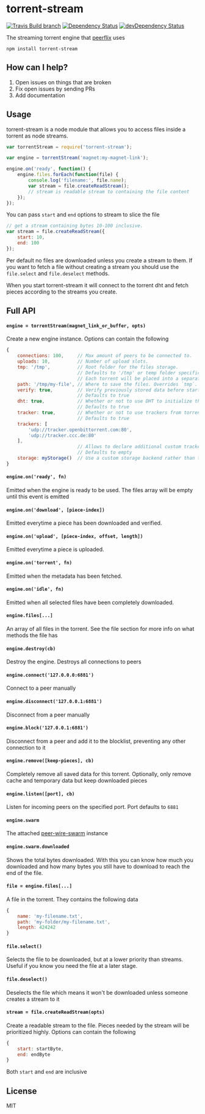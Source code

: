 # torrent-stream

[![Travis Build branch](https://img.shields.io/travis/penandlim/torrent-stream/master.svg)](https://travis-ci.org/penandlim/torrent-stream)
[![Dependency Status](https://david-dm.org/penandlim/torrent-stream.svg)](https://david-dm.org/penandlim/torrent-stream) [![devDependency Status](https://david-dm.org/penandlim/torrent-stream/dev-status.svg)](https://david-dm.org/penandlim/torrent-stream#info=devDependencies)

The streaming torrent engine that [peerflix](https://github.com/mafintosh/peerflix) uses

	npm install torrent-stream

## How can I help?

1. Open issues on things that are broken
2. Fix open issues by sending PRs
3. Add documentation

## Usage

torrent-stream is a node module that allows you to access files inside a torrent as node streams.

``` js
var torrentStream = require('torrent-stream');

var engine = torrentStream('magnet:my-magnet-link');

engine.on('ready', function() {
	engine.files.forEach(function(file) {
		console.log('filename:', file.name);
		var stream = file.createReadStream();
		// stream is readable stream to containing the file content
	});
});
```

You can pass `start` and `end` options to stream to slice the file

``` js
// get a stream containing bytes 10-100 inclusive.
var stream = file.createReadStream({
	start: 10,
	end: 100
});
```

Per default no files are downloaded unless you create a stream to them.
If you want to fetch a file without creating a stream you should use the `file.select` and `file.deselect` methods.

When you start torrent-stream it will connect to the torrent dht
and fetch pieces according to the streams you create.

## Full API

#### `engine = torrentStream(magnet_link_or_buffer, opts)`

Create a new engine instance. Options can contain the following

``` js
{
	connections: 100,     // Max amount of peers to be connected to.
	uploads: 10,          // Number of upload slots.
	tmp: '/tmp',          // Root folder for the files storage.
	                      // Defaults to '/tmp' or temp folder specific to your OS.
	                      // Each torrent will be placed into a separate folder under /tmp/torrent-stream/{infoHash}
	path: '/tmp/my-file', // Where to save the files. Overrides `tmp`.
	verify: true,         // Verify previously stored data before starting
	                      // Defaults to true
	dht: true,            // Whether or not to use DHT to initialize the swarm.
	                      // Defaults to true
	tracker: true,        // Whether or not to use trackers from torrent file or magnet link
	                      // Defaults to true
	trackers: [
	    'udp://tracker.openbittorrent.com:80',
	    'udp://tracker.ccc.de:80'
	],
	                      // Allows to declare additional custom trackers to use
	                      // Defaults to empty
	storage: myStorage()  // Use a custom storage backend rather than the default disk-backed one
}
```

#### `engine.on('ready', fn)`

Emitted when the engine is ready to be used.
The files array will be empty until this event is emitted

#### `engine.on('download', [piece-index])`

Emitted everytime a piece has been downloaded and verified.

#### `engine.on('upload', [piece-index, offset, length])`

Emitted everytime a piece is uploaded.

#### `engine.on('torrent', fn)`

Emitted when the metadata has been fetched.

#### `engine.on('idle', fn)`

Emitted when all selected files have been completely downloaded.

#### `engine.files[...]`

An array of all files in the torrent. See the file section for more info on what methods the file has

#### `engine.destroy(cb)`

Destroy the engine. Destroys all connections to peers

#### `engine.connect('127.0.0.0:6881')`

Connect to a peer manually

#### `engine.disconnect('127.0.0.1:6881')`

Disconnect from a peer manually

#### `engine.block('127.0.0.1:6881')`

Disconnect from a peer and add it to the blocklist, preventing any other connection to it

#### `engine.remove([keep-pieces], cb)`

Completely remove all saved data for this torrent.
Optionally, only remove cache and temporary data but keep downloaded pieces

#### `engine.listen([port], cb)`

Listen for incoming peers on the specified port. Port defaults to `6881`

#### `engine.swarm`

The attached [peer-wire-swarm](https://github.com/mafintosh/peer-wire-swarm) instance

#### `engine.swarm.downloaded`

Shows the total bytes downloaded. With this you can know how much you downloaded and how many bytes you still have to download to reach the end of the file. 

#### `file = engine.files[...]`

A file in the torrent. They contains the following data

``` js
{
	name: 'my-filename.txt',
	path: 'my-folder/my-filename.txt',
	length: 424242
}
```

#### `file.select()`

Selects the file to be downloaded, but at a lower priority than streams.
Useful if you know you need the file at a later stage.

#### `file.deselect()`

Deselects the file which means it won't be downloaded unless someone creates a stream to it

#### `stream = file.createReadStream(opts)`

Create a readable stream to the file. Pieces needed by the stream will be prioritized highly.
Options can contain the following

``` js
{
	start: startByte,
	end: endByte
}
```

Both `start` and `end` are inclusive

## License

MIT
